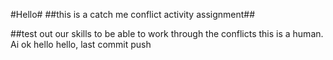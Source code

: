 #Hello#
##this is a catch me conflict activity assignment##

##test out our skills to be able to work through the conflicts
this is a human.
Ai
ok
hello hello, last commit push
